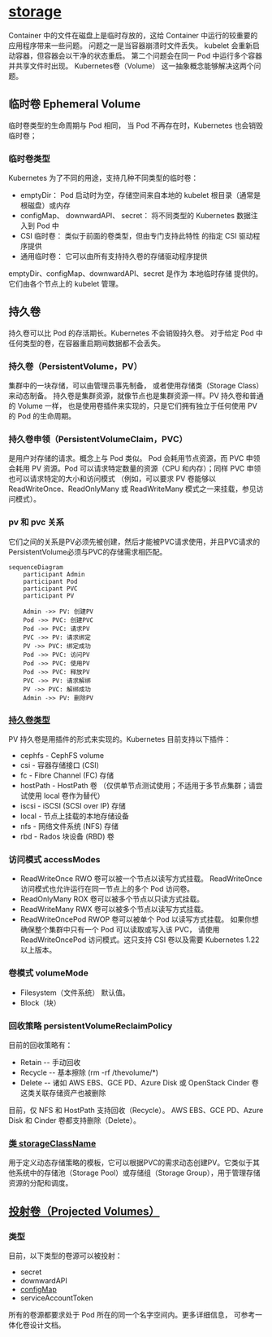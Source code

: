 # [storage](https://kubernetes.io/zh-cn/docs/concepts/storage/)

Container 中的文件在磁盘上是临时存放的，这给 Container 中运行的较重要的应用程序带来一些问题。 问题之一是当容器崩溃时文件丢失。
kubelet 会重新启动容器，但容器会以干净的状态重启。 第二个问题会在同一 Pod 中运行多个容器并共享文件时出现。
Kubernetes卷（Volume） 这一抽象概念能够解决这两个问题。

## 临时卷 Ephemeral Volume

临时卷类型的生命周期与 Pod 相同， 当 Pod 不再存在时，Kubernetes 也会销毁临时卷；

### 临时卷类型

Kubernetes 为了不同的用途，支持几种不同类型的临时卷：

- emptyDir： Pod 启动时为空，存储空间来自本地的 kubelet 根目录（通常是根磁盘）或内存
- configMap、 downwardAPI、 secret： 将不同类型的 Kubernetes 数据注入到 Pod 中
- CSI 临时卷： 类似于前面的卷类型，但由专门支持此特性 的指定 CSI 驱动程序提供
- 通用临时卷： 它可以由所有支持持久卷的存储驱动程序提供

emptyDir、configMap、downwardAPI、secret 是作为 本地临时存储 提供的。它们由各个节点上的 kubelet 管理。

## 持久卷

持久卷可以比 Pod 的存活期长。Kubernetes 不会销毁持久卷。 对于给定 Pod 中任何类型的卷，在容器重启期间数据都不会丢失。

### 持久卷（PersistentVolume，PV）

集群中的一块存储，可以由管理员事先制备， 或者使用存储类（Storage Class）来动态制备。 持久卷是集群资源，就像节点也是集群资源一样。PV
持久卷和普通的 Volume 一样， 也是使用卷插件来实现的，只是它们拥有独立于任何使用 PV 的 Pod 的生命周期。

### 持久卷申领（PersistentVolumeClaim，PVC）

是用户对存储的请求。概念上与 Pod 类似。 Pod 会耗用节点资源，而 PVC 申领会耗用 PV 资源。Pod 可以请求特定数量的资源（CPU
和内存）；同样 PVC 申领也可以请求特定的大小和访问模式 （例如，可以要求 PV 卷能够以 ReadWriteOnce、ReadOnlyMany 或
ReadWriteMany 模式之一来挂载，参见访问模式）。

### pv 和 pvc 关系

它们之间的关系是PV必须先被创建，然后才能被PVC请求使用，并且PVC请求的PersistentVolume必须与PVC的存储需求相匹配。

```mermaid
sequenceDiagram
    participant Admin
    participant Pod
    participant PVC
    participant PV

    Admin ->> PV: 创建PV
    Pod ->> PVC: 创建PVC
    Pod ->> PVC: 请求PV
    PVC ->> PV: 请求绑定
    PV ->> PVC: 绑定成功
    Pod ->> PVC: 访问PV
    Pod ->> PVC: 使用PV
    Pod ->> PVC: 释放PV
    PVC ->> PV: 请求解绑
    PV ->> PVC: 解绑成功
    Admin ->> PV: 删除PV

```

### [持久卷类型](https://kubernetes.io/zh-cn/docs/concepts/storage/persistent-volumes/#types-of-persistent-volumes)

PV 持久卷是用插件的形式来实现的。Kubernetes 目前支持以下插件：

- cephfs - CephFS volume
- csi - 容器存储接口 (CSI)
- fc - Fibre Channel (FC) 存储
- hostPath - HostPath 卷 （仅供单节点测试使用；不适用于多节点集群；请尝试使用 local 卷作为替代）
- iscsi - iSCSI (SCSI over IP) 存储
- local - 节点上挂载的本地存储设备
- nfs - 网络文件系统 (NFS) 存储
- rbd - Rados 块设备 (RBD) 卷

### 访问模式 accessModes

- ReadWriteOnce RWO
  卷可以被一个节点以读写方式挂载。 ReadWriteOnce 访问模式也允许运行在同一节点上的多个 Pod 访问卷。
- ReadOnlyMany ROX
  卷可以被多个节点以只读方式挂载。
- ReadWriteMany RWX
  卷可以被多个节点以读写方式挂载。
- ReadWriteOncePod RWOP
  卷可以被单个 Pod 以读写方式挂载。 如果你想确保整个集群中只有一个 Pod 可以读取或写入该 PVC， 请使用 ReadWriteOncePod
  访问模式。这只支持 CSI 卷以及需要 Kubernetes 1.22 以上版本。

### 卷模式 volumeMode

- Filesystem（文件系统） 默认值。
- Block（块）

### 回收策略 persistentVolumeReclaimPolicy

目前的回收策略有：

- Retain -- 手动回收
- Recycle -- 基本擦除 (rm -rf /thevolume/*)
- Delete -- 诸如 AWS EBS、GCE PD、Azure Disk 或 OpenStack Cinder 卷这类关联存储资产也被删除

目前，仅 NFS 和 HostPath 支持回收（Recycle）。 AWS EBS、GCE PD、Azure Disk 和 Cinder 卷都支持删除（Delete）。

### [类 storageClassName](https://kubernetes.io/zh-cn/docs/concepts/storage/storage-classes/)

用于定义动态存储策略的模板，它可以根据PVC的需求动态创建PV。它类似于其他系统中的存储池（Storage Pool）或存储组（Storage
Group），用于管理存储资源的分配和调度。

## [投射卷（Projected Volumes）](https://kubernetes.io/zh-cn/docs/concepts/storage/projected-volumes/)

### 类型

目前，以下类型的卷源可以被投射：

- secret
- downwardAPI
- [configMap](https://kubernetes.io/zh-cn/docs/tasks/configure-pod-container/configure-pod-configmap/)
- serviceAccountToken

所有的卷源都要求处于 Pod 所在的同一个名字空间内。更多详细信息， 可参考一体化卷设计文档。
